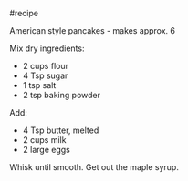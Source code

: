 #recipe 

American style pancakes - makes approx. 6

Mix dry ingredients:

- 2 cups flour
- 4 Tsp sugar
- 1 tsp salt
- 2 tsp baking powder

Add:

- 4 Tsp butter, melted
- 2 cups milk
- 2 large eggs

Whisk until smooth. Get out the maple syrup.